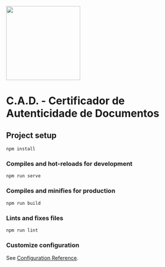 <img src="https://lh5.googleusercontent.com/op5NcuhN4zK6yHttJh_C-8R9dDKVfxUvgIqsZNTEy6fV_3XLA202L-IhhWwBOIE5aK5E8fSS4r5eug=w1920-h625" width="200">


# C.A.D. - Certificador de Autenticidade de Documentos

## Project setup
```
npm install
```

### Compiles and hot-reloads for development
```
npm run serve
```

### Compiles and minifies for production
```
npm run build
```

### Lints and fixes files
```
npm run lint
```

### Customize configuration
See [Configuration Reference](https://cli.vuejs.org/config/).

